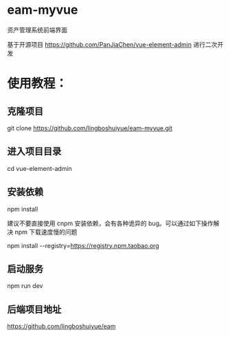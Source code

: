 # eam-myvue
资产管理系统前端界面

基于开源项目 https://github.com/PanJiaChen/vue-element-admin 进行二次开发


# 使用教程：
## 克隆项目
git clone https://github.com/lingboshuiyue/eam-myvue.git

## 进入项目目录
cd vue-element-admin

## 安装依赖
npm install

建议不要直接使用 cnpm 安装依赖，会有各种诡异的 bug。可以通过如下操作解决 npm 下载速度慢的问题

npm install --registry=https://registry.npm.taobao.org

## 启动服务
npm run dev

## 后端项目地址
https://github.com/lingboshuiyue/eam